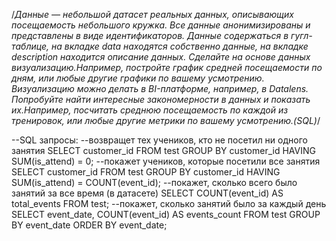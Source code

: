 
/*Данные — небольшой датасет реальных данных, описывающих посещаемость небольшого кружка. Все данные анонимизированы и представлены в виде идентификаторов. 
Данные содержаться в гугл-таблице, на вкладке data находятся собственно данные, на вкладке description находится описание данных.
Сделайте на основе данных визуализацию.Например, постройте график средней посещаемости по дням, или любые другие графики по вашему усмотрению. Визуализацию можно делать в BI-платформе, например, в Datalens. Попробуйте найти интересные закономерности в данных и показать их.Например, посчитать среднюю посещаемость по каждой из тренировок, или любые другие метрики по вашему усмотрению.(SQL)*/

--SQL запросы: 
--возвращет тех учеников, кто не посетил ни одного занятия
SELECT customer_id
FROM test
GROUP BY customer_id
HAVING SUM(is_attend) = 0;
--покажет учеников, которые посетили все занятия
SELECT customer_id
FROM test
GROUP BY customer_id
HAVING
SUM(is_attend) = COUNT(event_id);
--покажет, сколько всего было занятий за все время (в датасете)
SELECT COUNT(event_id) AS total_events FROM test;
--покажет, сколько занятий было за каждый день
SELECT event_date,
COUNT(event_id) AS events_count
FROM test
GROUP BY event_date
ORDER BY event_date;
